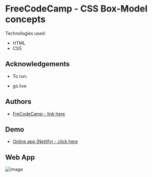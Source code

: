 # FreeCodeCamp - CSS Box-Model concepts

Technologies used:

- HTML
- CSS

## Acknowledgements

- To run:

- go live

## Authors

- [ FreCodeCamp - link here ](https://www.freecodecamp.org/learn/2022/responsive-web-design/)

## Demo

- [Online app (Netlify) - click here](https://comfy-chimera-f4761f.netlify.app/)

## Web App

![image](https://user-images.githubusercontent.com/63982700/212521874-61650552-eeb6-47d5-8f52-92aca6485bdd.png)
